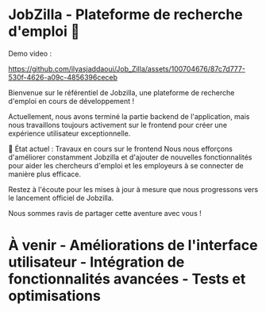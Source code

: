 ﻿# JobZilla - Plateforme de recherche d'emploi 🚀

 Demo video : 

https://github.com/ilyasjaddaoui/Job_Zilla/assets/100704676/87c7d777-530f-4626-a09c-4856396ceceb



Bienvenue sur le référentiel de Jobzilla, une plateforme de recherche d'emploi en cours de développement ! 

Actuellement, nous avons terminé la partie backend de l'application, mais nous travaillons toujours activement sur le frontend pour créer une expérience utilisateur exceptionnelle. 

🔨 État actuel : Travaux en cours sur le frontend Nous nous efforçons d'améliorer constamment Jobzilla et d'ajouter de nouvelles fonctionnalités pour aider les chercheurs d'emploi et les employeurs à se connecter de manière plus efficace. 

Restez à l'écoute pour les mises à jour à mesure que nous progressons vers le lancement officiel de Jobzilla. 

Nous sommes ravis de partager cette aventure avec vous !

# À venir - Améliorations de l'interface utilisateur - Intégration de fonctionnalités avancées - Tests et optimisations
